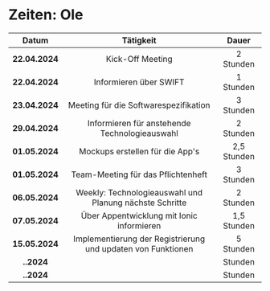 # Zeiten: Ole


|     Datum      |             Tätigkeit             |   Dauer   |
| :------------: | :-------------------------------: | :-------: |
| **22.04.2024** |         Kick-Off Meeting          | 2 Stunden |
| **22.04.2024** | Informieren über SWIFT            | 1 Stunden |
| **23.04.2024** | Meeting für die Softwarespezifikation | 3 Stunden |
| **29.04.2024** | Informieren für anstehende Technologieauswahl| 2 Stunden  |
| **01.05.2024** | Mockups erstellen für die App's   | 2,5 Stunden|
| **01.05.2024** | Team-Meeting für das Pflichtenheft| 3 Stunden  |
| **06.05.2024** | Weekly: Technologieauswahl und Planung nächste Schritte| 2 Stunden  |
| **07.05.2024** | Über Appentwicklung mit Ionic informieren | 1,5 Stunden  |
| **15.05.2024** | Implementierung der Registrierung und updaten von Funktionen | 5 Stunden  |
|   **..2024**   |                                   |  Stunden  |
|   **..2024**   |                                   |  Stunden  |
